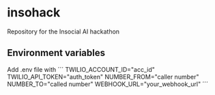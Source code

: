 # insohack
Repository for the Insocial AI hackathon

## Environment variables
Add .env file with
´´´
TWILIO_ACCOUNT_ID="acc_id"
TWILIO_API_TOKEN="auth_token"
NUMBER_FROM="caller number"
NUMBER_TO="called number"
WEBHOOK_URL="your_webhook_url"
´´´